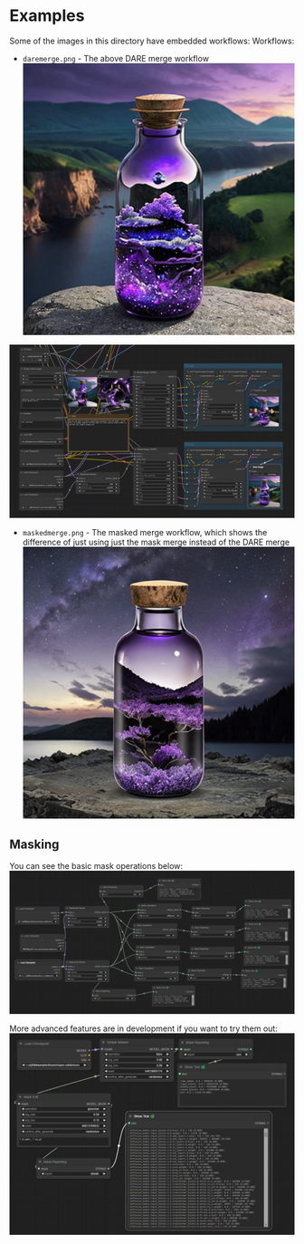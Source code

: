 # Examples

Some of the images in this directory have embedded workflows:
Workflows:

* `daremerge.png` - The above DARE merge workflow
![image](./daremerge.png)

![image](./daremergepic.png)

* `maskedmerge.png` - The masked merge workflow, which shows the difference of just using just the mask merge instead of the DARE merge
![image](./maskedmerge.png)

## Masking
You can see the basic mask operations below:
![image](./maskops.png)

More advanced features are in development if you want to try them out:
![image](./maskedit.png)
